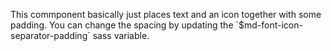 This commponent basically just places text and an icon together with some padding.
You can change the spacing by updating the \`$md-font-icon-separator-padding\` sass
variable.
